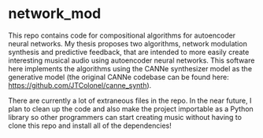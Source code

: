 # network_mod

This repo contains code for compositional algorithms for autoencoder neural networks. My thesis proposes two algorithms, network modulation synthesis and predictive feedback, that are intended to more easily create interesting musical audio using autoencoder neural networks. This software here implements the algorithms using the CANNe synthesizer model as the generative model (the original CANNe codebase can be found here: https://github.com/JTColonel/canne_synth).

There are currently a lot of extraneous files in the repo. In the near future, I plan to clean up the code and also make the project importable as a Python library so other programmers can start creating music without having to clone this repo and install all of the dependencies!
